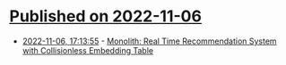 # [Published on 2022-11-06](index.md)

* [2022-11-06, 17:13:55](https://news.ycombinator.com/item?id=33494796) - [Monolith: Real Time Recommendation System with Collisionless Embedding Table](https://arxiv.org/abs/2209.07663)
